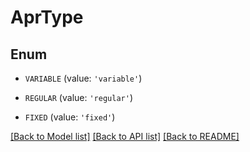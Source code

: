 # AprType


## Enum

* `VARIABLE` (value: `'variable'`)

* `REGULAR` (value: `'regular'`)

* `FIXED` (value: `'fixed'`)

[[Back to Model list]](../README.md#documentation-for-models) [[Back to API list]](../README.md#documentation-for-api-endpoints) [[Back to README]](../README.md)


